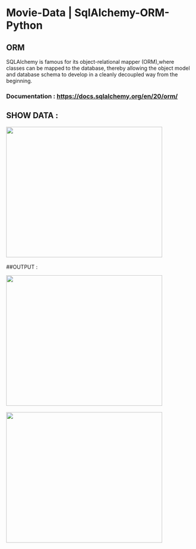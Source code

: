 # Movie-Data | SqlAlchemy-ORM-Python

## ORM
SQLAlchemy is famous for its object-relational mapper (ORM),where classes can be mapped to the database, 
thereby allowing the object model and database schema to develop in a cleanly decoupled way from the beginning.

### Documentation : https://docs.sqlalchemy.org/en/20/orm/
## SHOW DATA :
<p><img src="https://github.com/RinaProg/SqlAlchemy-ORM-Python/assets/122221586/08ab773d-88e9-42db-92e5-5b6b6a21132a" width="420" height="350">&nbsp;&nbsp;</P>
    
##OUTPUT :
<p><img src="https://github.com/RinaProg/SqlAlchemy-ORM-Python/assets/122221586/0e2cef5f-1122-4147-bcd2-e456f53bd79b" width="420" height="350">&nbsp;&nbsp;
<p><img src="https://github.com/RinaProg/SqlAlchemy-ORM-Python/assets/122221586/3804216f-0a85-4773-8dd5-90d0f621be8e" width="420" height="350">&nbsp;&nbsp;</P>



## 

